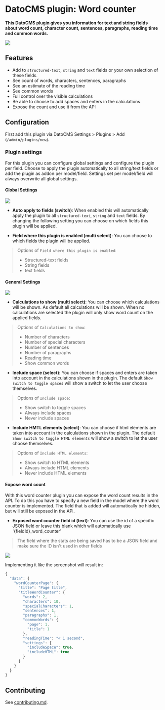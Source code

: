 # DatoCMS plugin: Word counter

**This DatoCMS plugin gives you information for text and string fields about word count, character count, sentences, paragraphs, reading time and common words.**

![](https://github.com/voorhoede/datocms-plugin-word-counter/raw/main/docs/word-counter.png)

## Features

* Add to `structured-text`, `string` and `text` fields or your own selection of these fields.
* See count of words, characters, sentences, paragraphs
* See an estimate of the reading time
* See common words
* Full control over the visible calculations
* Be able to choose to add spaces and enters in the calculations
* Expose the count and use it from the API

## Configuration

First add this plugin via DatoCMS Settings > Plugins > Add (`/admin/plugins/new`).

### Plugin settings

For this plugin you can configure global settings and configure the plugin per field. Choose to apply the plugin automatically to all string/text fields or add the plugin as addon per model/field. Settings set per model/field will always overwrite all global settings.

#### **Global Settings**

![](https://github.com/voorhoede/datocms-plugin-word-counter/raw/main/docs/word-counter-global-settings.png)

- **Auto apply to fields (switch)**: When enabled this will automatically apply the plugin to all `structured-text`, `string` and `text` fields.
By changing the following setting you can choose on which fields this plugin will be applied.

- **Field where this plugin is enabled (multi select)**: You can choose to which fields the plugin will be applied.

> Options of `Field where this plugin is enabled`:
> * Structured-text fields
> * String fields
> * text fields

#### **General Settings**

![](https://github.com/voorhoede/datocms-plugin-word-counter/raw/main/docs/word-counter-general-settings.png)

- **Calculations to show (multi select)**: You can choose which calculations will be shown. As default all calculations will be shown. When no calculations are selected the plugin will only show word count on the applied fields.

> Options of `Calculations to show`:
> * Number of characters
> * Number of special characters
> * Number of sentences
> * Number of paragraphs
> * Reading time
> * Show common words

- **Include space (select)**: You can choose if spaces and enters are taken into account in the calculations shown in the plugin. The default `Show switch to toggle spaces` will show a switch to let the user choose themselves.

> Options of `Include space`:
> * Show switch to toggle spaces
> * Always include spaces
> * Never include spaces

- **Include HMTL elements (select)**: You can choose if html elements are taken into account in the calculations shown in the plugin. The default `Show switch to toggle HTML elements` will show a switch to let the user choose themselves.

> Options of `Include HTML elements`:
> * Show switch to HTML elements
> * Always include HTML elements
> * Never include HTML elements

#### **Expose word count**

With this word counter plugin you can expose the word count results in the API. To do this you have to specify a new field in the model where the word counter is implemented. The field that is added will automatically be hidden, but will still be exposed in the API.

- **Exposed word counter field id (text)**: You can use the id of a specific JSON field or leave this blank which will automatically use '{fieldId}_word_counter'

> The field where the stats are being saved has to be a JSON field and make sure the ID isn't used in other fields

![](https://github.com/voorhoede/datocms-plugin-word-counter/raw/main/docs/word-counter-expose.png)

Implementing it like the screenshot will result in:
```javascript
{
  "data": {
    "wordCounterPage": {
      "title": "Page title",
      "titleWordCounter": {
        "words": 2,
        "characters": 10,
        "specialCharacters": 1,
        "sentences": 1,
        "paragraphs": 1,
        "commonWords": {
          "page": 1,
          "title": 1
        },
        "readingTime": "< 1 second",
        "settings": {
          "includeSpace": true,
          "includeHTML": true
        }
      }
    }
  }
}
```

## Contributing

See [contributing.md](https://github.com/voorhoede/datocms-plugin-word-counter/blob/main/contributing.md).
